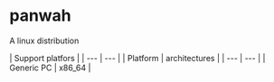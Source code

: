 # panwah
A linux distribution

| Support platfors |
| --- | --- |
| Platform | architectures |
| --- | --- |
| Generic PC | x86_64 |
